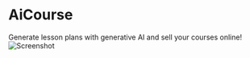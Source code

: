 # AiCourse
Generate lesson plans with generative AI and sell your courses online!
![Screenshot](/splash.jpg?raw=true "Preview")
